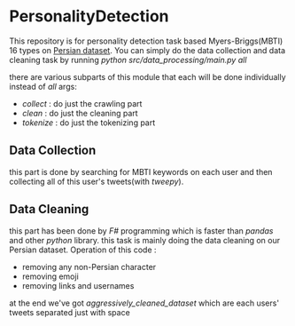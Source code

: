 # PersonalityDetection

This repository is for personality detection task based Myers-Briggs(MBTI) 16 types on [Persian dataset](https://huggingface.co/datasets/mjavadmt/mbti-persian-twitter). 
You can simply do the data collection and data cleaning task by running *python src/data_processing/main.py all*

there are various subparts of this module that each will be done individually instead of *all* args:
- *collect* : do just the crawling part
- *clean* : do just the cleaning part
- *tokenize* : do just the tokenizing part

## Data Collection
this part is done by searching for MBTI keywords on each user and then collecting all of this user's tweets(with *tweepy*).

## Data Cleaning
this part has been done by *F#* programming which is faster than *pandas* and other *python* library.
this task is mainly doing the data cleaning on our Persian dataset. 
Operation of this code : 
- removing any non-Persian character
- removing emoji
- removing links and usernames 

at the end we've got *aggressively_cleaned_dataset* which are each users' tweets separated just with space